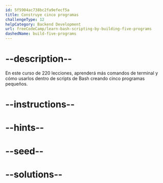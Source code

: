 ```yaml
---
id: 5f5904ac738bc2fa9efecf5a
title: Construye cinco programas
challengeType: 12
helpCategory: Backend Development
url: freeCodeCamp/learn-bash-scripting-by-building-five-programs
dashedName: build-five-programs
---
```


# --description--

En este curso de 220 lecciones, aprenderá más comandos de terminal y cómo usarlos dentro de scripts de Bash creando cinco programas pequeños.

# --instructions--

# --hints--

# --seed--

# --solutions--
